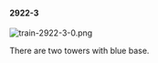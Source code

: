 #### 2922-3
![train-2922-3-0.png](https://github.com/lil-lab/nlvr/raw/master/nlvr/train/images/71/train-2922-3-0.png "train-2922-3-0.png")

There are two towers with blue base.